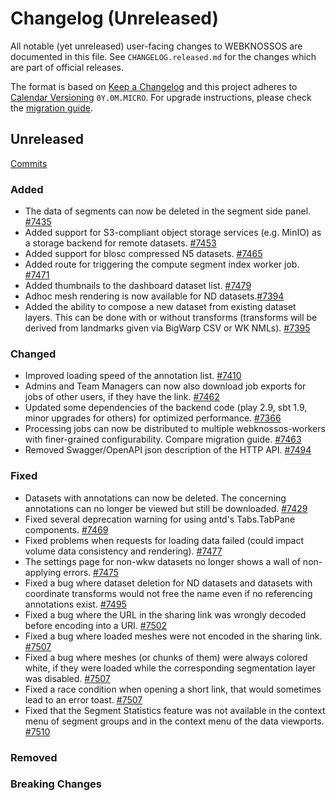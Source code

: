 # Changelog (Unreleased)

All notable (yet unreleased) user-facing changes to WEBKNOSSOS are documented in this file.
See `CHANGELOG.released.md` for the changes which are part of official releases.

The format is based on [Keep a Changelog](http://keepachangelog.com/en/1.0.0/)
and this project adheres to [Calendar Versioning](http://calver.org/) `0Y.0M.MICRO`.
For upgrade instructions, please check the [migration guide](MIGRATIONS.released.md).

## Unreleased
[Commits](https://github.com/scalableminds/webknossos/compare/23.12.0...HEAD)

### Added
- The data of segments can now be deleted in the segment side panel. [#7435](https://github.com/scalableminds/webknossos/pull/7435)
- Added support for S3-compliant object storage services (e.g. MinIO) as a storage backend for remote datasets. [#7453](https://github.com/scalableminds/webknossos/pull/7453)
- Added support for blosc compressed N5 datasets. [#7465](https://github.com/scalableminds/webknossos/pull/7465)
- Added route for triggering the compute segment index worker job. [#7471](https://github.com/scalableminds/webknossos/pull/7471)
- Added thumbnails to the dashboard dataset list. [#7479](https://github.com/scalableminds/webknossos/pull/7479)
- Adhoc mesh rendering is now available for ND datasets.[#7394](https://github.com/scalableminds/webknossos/pull/7394)
- Added the ability to compose a new dataset from existing dataset layers. This can be done with or without transforms (transforms will be derived from landmarks given via BigWarp CSV or WK NMLs). [#7395](https://github.com/scalableminds/webknossos/pull/7395)

### Changed
- Improved loading speed of the annotation list. [#7410](https://github.com/scalableminds/webknossos/pull/7410)
- Admins and Team Managers can now also download job exports for jobs of other users, if they have the link. [#7462](https://github.com/scalableminds/webknossos/pull/7462)
- Updated some dependencies of the backend code (play 2.9, sbt 1.9, minor upgrades for others) for optimized performance. [#7366](https://github.com/scalableminds/webknossos/pull/7366)
- Processing jobs can now be distributed to multiple webknossos-workers with finer-grained configurability. Compare migration guide. [#7463](https://github.com/scalableminds/webknossos/pull/7463)
- Removed Swagger/OpenAPI json description of the HTTP API. [#7494](https://github.com/scalableminds/webknossos/pull/7494)

### Fixed
- Datasets with annotations can now be deleted. The concerning annotations can no longer be viewed but still be downloaded. [#7429](https://github.com/scalableminds/webknossos/pull/7429)
- Fixed several deprecation warning for using antd's Tabs.TabPane components. [#7469](https://github.com/scalableminds/webknossos/pull/7469)
- Fixed problems when requests for loading data failed (could impact volume data consistency and rendering). [#7477](https://github.com/scalableminds/webknossos/pull/7477)
- The settings page for non-wkw datasets no longer shows a wall of non-applying errors. [#7475](https://github.com/scalableminds/webknossos/pull/7475)
- Fixed a bug where dataset deletion for ND datasets and datasets with coordinate transforms would not free the name even if no referencing annotations exist. [#7495](https://github.com/scalableminds/webknossos/pull/7495)
- Fixed a bug where the URL in the sharing link was wrongly decoded before encoding into a URI. [#7502](https://github.com/scalableminds/webknossos/pull/7502)
- Fixed a bug where loaded meshes were not encoded in the sharing link. [#7507](https://github.com/scalableminds/webknossos/pull/7507)
- Fixed a bug where meshes (or chunks of them) were always colored white, if they were loaded while the corresponding segmentation layer was disabled. [#7507](https://github.com/scalableminds/webknossos/pull/7507)
- Fixed a race condition when opening a short link, that would sometimes lead to an error toast. [#7507](https://github.com/scalableminds/webknossos/pull/7507)
- Fixed that the Segment Statistics feature was not available in the context menu of segment groups and in the context menu of the data viewports. [#7510](https://github.com/scalableminds/webknossos/pull/7510)

### Removed

### Breaking Changes
